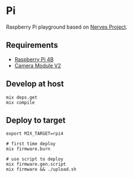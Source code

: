 # Pi

Raspberry Pi playground based on [Nerves Project](https://www.nerves-project.org).

## Requirements

- [Raspberry Pi 4B](https://www.raspberrypi.org/products/raspberry-pi-4-model-b/)
- [Camera Module V2](https://www.raspberrypi.org/products/camera-module-v2/)

## Develop at host

```shell
mix deps.get
mix compile
```

## Deploy to target

```shell
export MIX_TARGET=rpi4

# first time deploy
mix firmware.burn

# use script to deploy
mix firmware.gen.script
mix firmware && ./upload.sh
```

